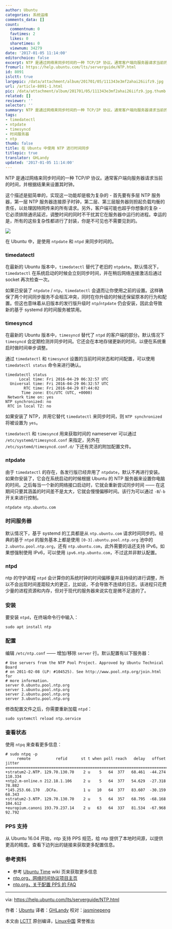 ```yaml
---
author: Ubuntu
categories: 系统运维
comments_data: []
count:
  commentnum: 0
  favtimes: 2
  likes: 0
  sharetimes: 0
  viewnum: 34279
date: '2017-01-05 11:14:00'
editorchoice: false
excerpt: NTP 是通过网络来同步时间的一种 TCP/IP 协议。通常客户端向服务器请求当前的时间，并根据结果来设置其时钟。这个描述是挺简单的，实现这一功能却是极为复杂的，幸运的是，所有的这些复杂性都进行了封装，你是不可见也不需要见到的。
fromurl: https://help.ubuntu.com/lts/serverguide/NTP.html
id: 8091
islctt: true
largepic: /data/attachment/album/201701/05/111343e3mf2ahai26iifz9.jpg
url: /article-8091-1.html
pic: /data/attachment/album/201701/05/111343e3mf2ahai26iifz9.jpg.thumb.jpg
related: []
reviewer: ''
selector: ''
summary: NTP 是通过网络来同步时间的一种 TCP/IP 协议。通常客户端向服务器请求当前的时间，并根据结果来设置其时钟。这个描述是挺简单的，实现这一功能却是极为复杂的，幸运的是，所有的这些复杂性都进行了封装，你是不可见也不需要见到的。
tags:
- timedatectl
- ntpdate
- timesyncd
- 时间服务器
- ntp
thumb: false
title: 在 Ubuntu 中使用 NTP 进行时间同步
titlepic: true
translator: GHLandy
updated: '2017-01-05 11:14:00'
---
```


NTP 是通过网络来同步时间的一种 TCP/IP 协议。通常客户端向服务器请求当前的时间，并根据结果来设置其时钟。


这个描述是挺简单的，实现这一功能却是极为复杂的 - 首先要有多层 NTP 服务器，第一层 NTP 服务器连接原子时钟，第二层、第三层服务器则担起负载均衡的责任，以处理因特网传来的所有请求。另外，客户端可能也超乎你想象的复杂 - 它必须排除通讯延迟，调整时间的同时不干扰其它在服务器中运行的进程。幸运的是，所有的这些复杂性都进行了封装，你是不可见也不需要见到的。


![](/data/attachment/album/201701/05/111343e3mf2ahai26iifz9.jpg)


在 Ubuntu 中，是使用 `ntpdate` 和 `ntpd` 来同步时间的。


### timedatectl


在最新的 Ubuntu 版本中，`timedatectl` 替代了老旧的 `ntpdate`。默认情况下，`timedatectl` 在系统启动的时候会立刻同步时间，并在稍后网络连接激活后通过 socket 再次检查一次。


如果已安装了 `ntpdate` / `ntp`，`timedatectl` 会退而让你使用之前的设置。这样确保了两个时间同步服务不会相互冲突，同时在你升级的时候还保留原本的行为和配置。但这也意味着从旧版本的发行版升级时 `ntp`/`ntpdate` 仍会安装，因此会导致新的基于 systemd 的时间服务被禁用。


### timesyncd


在最新的 Ubuntu 版本中，`timesyncd` 替代了 `ntpd` 的客户端的部分。默认情况下 `timesyncd` 会定期检测并同步时间。它还会在本地存储更新的时间，以便在系统重启时做时间单步调整。


通过 `timedatectl` 和 `timesyncd` 设置的当前时间状态和时间配置，可以使用 `timedatectl status` 命令来进行确认。



```
timedatectl status
      Local time: Fri 2016-04-29 06:32:57 UTC
  Universal time: Fri 2016-04-29 06:32:57 UTC
        RTC time: Fri 2016-04-29 07:44:02
       Time zone: Etc/UTC (UTC, +0000)
 Network time on: yes
NTP synchronized: no
 RTC in local TZ: no

```

如果安装了 NTP，并用它替代 `timedatectl` 来同步时间，则 `NTP synchronized` 将被设置为 `yes`。


`timedatectl` 和 `timesyncd` 用来获取时间的 nameserver 可以通过 `/etc/systemd/timesyncd.conf` 来指定，另外在 `/etc/systemd/timesyncd.conf.d/` 下还有灵活的附加配置文件。


### ntpdate


由于 `timedatectl` 的存在，各发行版已经弃用了 `ntpdate`，默认不再进行安装。如果你安装了，它会在系统启动的时候根据 Ubuntu 的 NTP 服务器来设置你电脑的时间。之后每当一个新的网络接口启动时，它就会重新尝试同步时间 —— 在这期间只要其涵盖的时间差不是太大，它就会慢慢偏移时间。该行为可以通过 `-B`/`-b` 开关来进行控制。



```
ntpdate ntp.ubuntu.com

```

### 时间服务器


默认情况下，基于 systemd 的工具都是从 `ntp.ubuntu.com` 请求时间同步的。经典的基于 `ntpd` 的服务基本上都是使用 `[0-3].ubuntu.pool.ntp.org` 池中的 `2.ubuntu.pool.ntp.org`，还有 `ntp.ubuntu.com`，此外需要的话还支持 IPv6。如果想强制使用 IPv6，可以使用 `ipv6.ntp.ubuntu.com`，不过这并非默认配置。


### ntpd


ntp 的守护进程 `ntpd` 会计算你的系统时钟的时间偏移量并且持续的进行调整，所以不会出现时间差距较大的更正，比如说，不会导致不连续的日志。该进程只花费少量的进程资源和内存，但对于现代的服务器来说实在是微不足道的了。


### 安装


要安装 `ntpd`，在终端命令行中输入：



```
sudo apt install ntp

```

### 配置


编辑 `/etc/ntp.conf` —— 增加/移除 `server` 行。默认配置有以下服务器：



```
# Use servers from the NTP Pool Project. Approved by Ubuntu Technical Board
# on 2011-02-08 (LP: #104525). See http://www.pool.ntp.org/join.html for
# more information.
server 0.ubuntu.pool.ntp.org
server 1.ubuntu.pool.ntp.org
server 2.ubuntu.pool.ntp.org
server 3.ubuntu.pool.ntp.org

```

修改配置文件之后，你需要重新加载 `ntpd`：



```
sudo systemctl reload ntp.service

```

### 查看状态


使用 `ntpq` 来查看更多信息：



```
# sudo ntpq -p
     remote           refid      st t when poll reach   delay   offset  jitter
==============================================================================
+stratum2-2.NTP. 129.70.130.70    2 u    5   64  377   68.461  -44.274 110.334
+ntp2.m-online.n 212.18.1.106     2 u    5   64  377   54.629  -27.318  78.882
*145.253.66.170  .DCFa.           1 u   10   64  377   83.607  -30.159  68.343
+stratum2-3.NTP. 129.70.130.70    2 u    5   64  357   68.795  -68.168 104.612
+europium.canoni 193.79.237.14    2 u   63   64  337   81.534  -67.968  92.792

```

### PPS 支持


从 Ubuntu 16.04 开始，ntp 支持 PPS 规范，给 ntp 提供了本地时间源，以提供更高的精度。查看下边列出的链接来获取更多配置信息。


### 参考资料


* 参考 [Ubuntu Time](https://help.ubuntu.com/community/UbuntuTime) wiki 页来获取更多信息
* [ntp.org，网络时间协议项目主页](http://www.ntp.org/)
* [ntp.org，关于配置 PPS 的 FAQ](http://www.ntp.org/ntpfaq/NTP-s-config-adv.htm#S-CONFIG-ADV-PPS)




---


via: <https://help.ubuntu.com/lts/serverguide/NTP.html>


作者：[Ubuntu](https://help.ubuntu.com/lts/serverguide/NTP.html) 译者：[GHLandy](https://github.com/GHLandy) 校对：[jasminepeng](https://github.com/jasminepeng)


本文由 [LCTT](https://github.com/LCTT/TranslateProject) 原创编译，[Linux中国](https://linux.cn/) 荣誉推出